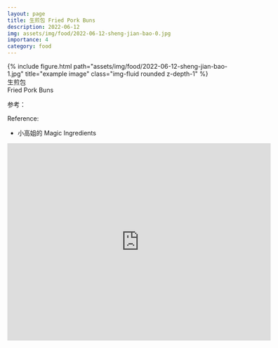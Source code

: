 ```yaml
---
layout: page
title: 生煎包 Fried Pork Buns
description: 2022-06-12
img: assets/img/food/2022-06-12-sheng-jian-bao-0.jpg
importance: 4
category: food
---
```


<div class="row">
    <div class="col-sm mt-3 mt-md-0">
        {% include figure.html path="assets/img/food/2022-06-12-sheng-jian-bao-1.jpg" title="example image" class="img-fluid rounded z-depth-1" %}
    </div>
</div>
<div class="caption">
    生煎包
</div>
<div class="caption">
    Fried Pork Buns
</div>

参考：

Reference:

- 小高姐的 Magic Ingredients

<p align="center">
  <iframe
      src="https://www.youtube.com/embed/gwdsNkqbu8g"
      width="600"
      height="450"
      frameborder="0"
      allowfullscreen="">
  </iframe>
</p>